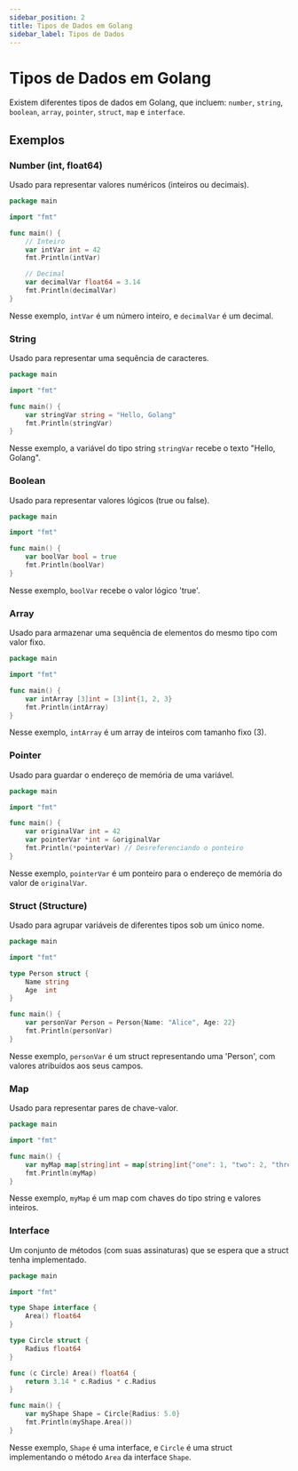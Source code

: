 ```yaml
---
sidebar_position: 2
title: Tipos de Dados em Golang
sidebar_label: Tipos de Dados
---
```


# Tipos de Dados em Golang

Existem diferentes tipos de dados em Golang, que incluem: `number`, `string`, `boolean`, `array`, `pointer`, `struct`, `map` e `interface`.

## Exemplos

### Number (int, float64)
Usado para representar valores numéricos (inteiros ou decimais).

```go
package main

import "fmt"

func main() {
    // Inteiro
    var intVar int = 42
    fmt.Println(intVar)

    // Decimal
    var decimalVar float64 = 3.14
    fmt.Println(decimalVar)
}
```
Nesse exemplo, `intVar` é um número inteiro, e `decimalVar` é um decimal.

### String
Usado para representar uma sequência de caracteres.

```go
package main

import "fmt"

func main() {
    var stringVar string = "Hello, Golang"
    fmt.Println(stringVar)
}
```
Nesse exemplo, a variável do tipo string `stringVar` recebe o texto "Hello, Golang".

### Boolean
Usado para representar valores lógicos (true ou false).

```go
package main

import "fmt"

func main() {
    var boolVar bool = true
    fmt.Println(boolVar)
}
```
Nesse exemplo, `boolVar` recebe o valor lógico 'true'.

### Array
Usado para armazenar uma sequência de elementos do mesmo tipo com valor fixo.

```go
package main

import "fmt"

func main() {
    var intArray [3]int = [3]int{1, 2, 3}
    fmt.Println(intArray)
}
```
Nesse exemplo, `intArray` é um array de inteiros com tamanho fixo (3).

### Pointer
Usado para guardar o endereço de memória de uma variável.

```go
package main

import "fmt"

func main() {
    var originalVar int = 42
    var pointerVar *int = &originalVar
    fmt.Println(*pointerVar) // Desreferenciando o ponteiro
}
```
Nesse exemplo, `pointerVar` é um ponteiro para o endereço de memória do valor de `originalVar`.

### Struct (Structure)
Usado para agrupar variáveis de diferentes tipos sob um único nome.

```go
package main

import "fmt"

type Person struct {
    Name string
    Age  int
}

func main() {
    var personVar Person = Person{Name: "Alice", Age: 22}
    fmt.Println(personVar)
}
```
Nesse exemplo, `personVar` é um struct representando uma 'Person', com valores atribuídos aos seus campos.

### Map
Usado para representar pares de chave-valor.

```go
package main

import "fmt"

func main() {
    var myMap map[string]int = map[string]int{"one": 1, "two": 2, "three": 3}
    fmt.Println(myMap)
}
```
Nesse exemplo, `myMap` é um map com chaves do tipo string e valores inteiros.

### Interface
Um conjunto de métodos (com suas assinaturas) que se espera que a struct tenha implementado.

```go
package main

import "fmt"

type Shape interface {
    Area() float64
}

type Circle struct {
    Radius float64
}

func (c Circle) Area() float64 {
    return 3.14 * c.Radius * c.Radius
}

func main() {
    var myShape Shape = Circle{Radius: 5.0}
    fmt.Println(myShape.Area())
}
```
Nesse exemplo, `Shape` é uma interface, e `Circle` é uma struct implementando o método `Area` da interface `Shape`.